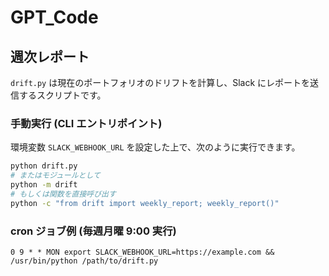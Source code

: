 # GPT_Code

## 週次レポート

`drift.py` は現在のポートフォリオのドリフトを計算し、Slack にレポートを送信するスクリプトです。

### 手動実行 (CLI エントリポイント)

環境変数 `SLACK_WEBHOOK_URL` を設定した上で、次のように実行できます。

```bash
python drift.py
# またはモジュールとして
python -m drift
# もしくは関数を直接呼び出す
python -c "from drift import weekly_report; weekly_report()"
```

### cron ジョブ例 (毎週月曜 9:00 実行)

```
0 9 * * MON export SLACK_WEBHOOK_URL=https://example.com && /usr/bin/python /path/to/drift.py
```

